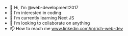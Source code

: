- 👋 Hi, I’m @web-development2017
- 👀 I’m interested in coding
- 🌱 I’m currently learning Next JS
- 💞️ I’m looking to collaborate on anything
- 📫 How to reach me www.linkedin.com/in/rich-web-dev


<!---
web-development2017/web-development2017 is a ✨ special ✨ repository because its `README.md` (this file) appears on your GitHub profile.
You can click the Preview link to take a look at your changes.
--->
